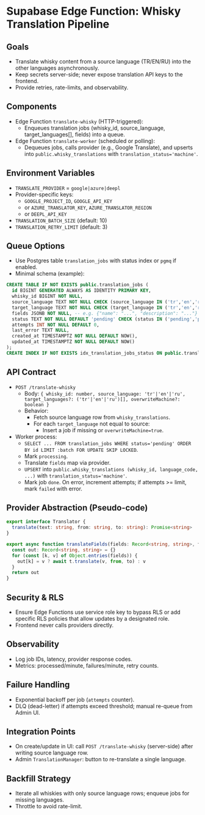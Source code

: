 # Supabase Edge Function: Whisky Translation Pipeline

## Goals
- Translate whisky content from a source language (TR/EN/RU) into the other languages asynchronously.
- Keep secrets server-side; never expose translation API keys to the frontend.
- Provide retries, rate-limits, and observability.

## Components
- Edge Function `translate-whisky` (HTTP-triggered):
  - Enqueues translation jobs (whisky_id, source_language, target_languages[], fields) into a queue.
- Edge Function `translate-worker` (scheduled or polling):
  - Dequeues jobs, calls provider (e.g., Google Translate), and upserts into `public.whisky_translations` with `translation_status='machine'`.

## Environment Variables
- `TRANSLATE_PROVIDER` = `google|azure|deepl`
- Provider-specific keys:
  - `GOOGLE_PROJECT_ID`, `GOOGLE_API_KEY`
  - or `AZURE_TRANSLATOR_KEY`, `AZURE_TRANSLATOR_REGION`
  - or `DEEPL_API_KEY`
- `TRANSLATION_BATCH_SIZE` (default: 10)
- `TRANSLATION_RETRY_LIMIT` (default: 3)

## Queue Options
- Use Postgres table `translation_jobs` with status index or `pgmq` if enabled.
- Minimal schema (example):
```sql
CREATE TABLE IF NOT EXISTS public.translation_jobs (
  id BIGINT GENERATED ALWAYS AS IDENTITY PRIMARY KEY,
  whisky_id BIGINT NOT NULL,
  source_language TEXT NOT NULL CHECK (source_language IN ('tr','en','ru')),
  target_language TEXT NOT NULL CHECK (target_language IN ('tr','en','ru')),
  fields JSONB NOT NULL, -- e.g. {"name": "...", "description": "..."}
  status TEXT NOT NULL DEFAULT 'pending' CHECK (status IN ('pending','processing','done','failed')),
  attempts INT NOT NULL DEFAULT 0,
  last_error TEXT NULL,
  created_at TIMESTAMPTZ NOT NULL DEFAULT NOW(),
  updated_at TIMESTAMPTZ NOT NULL DEFAULT NOW()
);
CREATE INDEX IF NOT EXISTS idx_translation_jobs_status ON public.translation_jobs(status);
```

## API Contract
- `POST /translate-whisky`
  - Body: `{ whisky_id: number, source_language: 'tr'|'en'|'ru', target_languages?: ('tr'|'en'|'ru')[], overwriteMachine?: boolean }`
  - Behavior:
    - Fetch source language row from `whisky_translations`.
    - For each `target_language` not equal to source:
      - Insert a job if missing or `overwriteMachine=true`.
- Worker process:
  - `SELECT ... FROM translation_jobs WHERE status='pending' ORDER BY id LIMIT :batch FOR UPDATE SKIP LOCKED`.
  - Mark `processing`.
  - Translate `fields` map via provider.
  - `UPSERT` into `public.whisky_translations (whisky_id, language_code, ...)` with `translation_status='machine'`.
  - Mark job `done`. On error, increment attempts; if attempts >= limit, mark `failed` with error.

## Provider Abstraction (Pseudo-code)
```ts
export interface Translator {
  translate(text: string, from: string, to: string): Promise<string>
}

export async function translateFields(fields: Record<string, string>, from: string, to: string, t: Translator) {
  const out: Record<string, string> = {}
  for (const [k, v] of Object.entries(fields)) {
    out[k] = v ? await t.translate(v, from, to) : v
  }
  return out
}
```

## Security & RLS
- Ensure Edge Functions use service role key to bypass RLS or add specific RLS policies that allow updates by a designated role.
- Frontend never calls providers directly.

## Observability
- Log job IDs, latency, provider response codes.
- Metrics: processed/minute, failures/minute, retry counts.

## Failure Handling
- Exponential backoff per job (`attempts` counter).
- DLQ (dead-letter) if attempts exceed threshold; manual re-queue from Admin UI.

## Integration Points
- On create/update in UI: call `POST /translate-whisky` (server-side) after writing source language row.
- Admin `TranslationManager`: button to re-translate a single language.

## Backfill Strategy
- Iterate all whiskies with only source language rows; enqueue jobs for missing languages.
- Throttle to avoid rate-limit.
